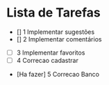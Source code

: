 # Lista de Tarefas

- [] 1 Implementar sugestões 
- [] 2 Implementar comentários
- [ ] 3 Implementar favoritos
- [ ] 4 Correcao cadastrar
- [Ha fazer] 5 Correcao Banco 